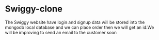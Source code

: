 # Swiggy-clone
The Swiggy  website have login and signup data will be stored into the mongodb local database and we can place order then we will get an id.We will be improving to send an email to the customer soon
